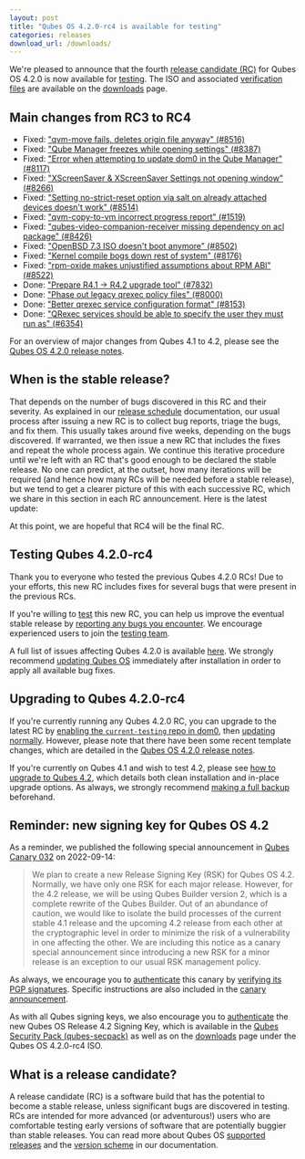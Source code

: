 ```yaml
---
layout: post
title: "Qubes OS 4.2.0-rc4 is available for testing"
categories: releases
download_url: /downloads/
---
```


We're pleased to announce that the fourth [release candidate (RC)](#what-is-a-release-candidate) for Qubes OS 4.2.0 is now available for [testing](/doc/testing/). The ISO and associated [verification files](/security/verifying-signatures/) are available on the [downloads](/downloads/) page.

## Main changes from RC3 to RC4

- Fixed: ["qvm-move fails, deletes origin file anyway" (#8516)](https://github.com/QubesOS/qubes-issues/issues/8516)
- Fixed: ["Qube Manager freezes while opening settings" (#8387)](https://github.com/QubesOS/qubes-issues/issues/8387)
- Fixed: ["Error when attempting to update dom0 in the Qube Manager" (#8117)](https://github.com/QubesOS/qubes-issues/issues/8117)
- Fixed: ["XScreenSaver & XScreenSaver Settings not opening window" (#8266)](https://github.com/QubesOS/qubes-issues/issues/8266)
- Fixed: ["Setting no-strict-reset option via salt on already attached devices doesn't work" (#8514)](https://github.com/QubesOS/qubes-issues/issues/8514)
- Fixed: ["qvm-copy-to-vm incorrect progress report" (#1519)](https://github.com/QubesOS/qubes-issues/issues/1519)
- Fixed: ["qubes-video-companion-receiver missing dependency on acl package" (#8426)](https://github.com/QubesOS/qubes-issues/issues/8426)
- Fixed: ["OpenBSD 7.3 ISO doesn't boot anymore" (#8502)](https://github.com/QubesOS/qubes-issues/issues/8502)
- Fixed: ["Kernel compile bogs down rest of system" (#8176)](https://github.com/QubesOS/qubes-issues/issues/8176)
- Fixed: ["rpm-oxide makes unjustified assumptions about RPM ABI" (#8522)](https://github.com/QubesOS/qubes-issues/issues/8522)
- Done: ["Prepare R4.1 -> R4.2 upgrade tool" (#7832)](https://github.com/QubesOS/qubes-issues/issues/7832)
- Done: ["Phase out legacy qrexec policy files" (#8000)](https://github.com/QubesOS/qubes-issues/issues/8000)
- Done: ["Better qrexec service configuration format" (#8153)](https://github.com/QubesOS/qubes-issues/issues/8153)
- Done: ["QRexec services should be able to specify the user they must run as" (#6354)](https://github.com/QubesOS/qubes-issues/issues/6354)

For an overview of major changes from Qubes 4.1 to 4.2, please see the [Qubes OS 4.2.0 release notes](/doc/releases/4.2/release-notes/).

## When is the stable release?

That depends on the number of bugs discovered in this RC and their severity. As explained in our [release schedule](/doc/version-scheme/#release-schedule) documentation, our usual process after issuing a new RC is to collect bug reports, triage the bugs, and fix them. This usually takes around five weeks, depending on the bugs discovered. If warranted, we then issue a new RC that includes the fixes and repeat the whole process again. We continue this iterative procedure until we're left with an RC that's good enough to be declared the stable release. No one can predict, at the outset, how many iterations will be required (and hence how many RCs will be needed before a stable release), but we tend to get a clearer picture of this with each successive RC, which we share in this section in each RC announcement. Here is the latest update:

At this point, we are hopeful that RC4 will be the final RC.

## Testing Qubes 4.2.0-rc4

Thank you to everyone who tested the previous Qubes 4.2.0 RCs! Due to your efforts, this new RC includes fixes for several bugs that were present in the previous RCs.

If you're willing to [test](/doc/testing/) this new RC, you can help us improve the eventual stable release by [reporting any bugs you encounter](/doc/issue-tracking/). We encourage experienced users to join the [testing team](https://forum.qubes-os.org/t/joining-the-testing-team/5190).

A full list of issues affecting Qubes 4.2.0 is available [here](https://github.com/QubesOS/qubes-issues/issues?q=is%3Aissue+label%3Aaffects-4.2). We strongly recommend [updating Qubes OS](/doc/how-to-update/) immediately after installation in order to apply all available bug fixes.

## Upgrading to Qubes 4.2.0-rc4

If you're currently running any Qubes 4.2.0 RC, you can upgrade to the latest RC by [enabling the `current-testing` repo in dom0](/doc/how-to-install-software-in-dom0/#testing-repositories), then [updating normally](/doc/how-to-update/). However, please note that there have been some recent template changes, which are detailed in the [Qubes OS 4.2.0 release notes](/doc/releases/4.2/release-notes/).

If you're currently on Qubes 4.1 and wish to test 4.2, please see [how to upgrade to Qubes 4.2](/doc/upgrade/4.2/), which details both clean installation and in-place upgrade options. As always, we strongly recommend [making a full backup](/doc/how-to-back-up-restore-and-migrate/) beforehand.

## Reminder: new signing key for Qubes OS 4.2

As a reminder, we published the following special announcement in [Qubes Canary 032](/news/2022/09/14/canary-032/) on 2022-09-14:

> We plan to create a new Release Signing Key (RSK) for Qubes OS 4.2. Normally, we have only one RSK for each major release. However, for the 4.2 release, we will be using Qubes Builder version 2, which is a complete rewrite of the Qubes Builder. Out of an abundance of caution, we would like to isolate the build processes of the current stable 4.1 release and the upcoming 4.2 release from each other at the cryptographic level in order to minimize the risk of a vulnerability in one affecting the other. We are including this notice as a canary special announcement since introducing a new RSK for a minor release is an exception to our usual RSK management policy.

As always, we encourage you to [authenticate](/security/pack/#how-to-obtain-and-authenticate) this canary by [verifying its PGP signatures](/security/verifying-signatures/). Specific instructions are also included in the [canary announcement](/news/2022/09/14/canary-032/).

As with all Qubes signing keys, we also encourage you to [authenticate](/security/verifying-signatures/#how-to-import-and-authenticate-release-signing-keys) the new Qubes OS Release 4.2 Signing Key, which is available in the [Qubes Security Pack (qubes-secpack)](/security/pack/) as well as on the [downloads](/downloads/) page under the Qubes OS 4.2.0-rc4 ISO.

## What is a release candidate?

A release candidate (RC) is a software build that has the potential to become a stable release, unless significant bugs are discovered in testing. RCs are intended for more advanced (or adventurous!) users who are comfortable testing early versions of software that are potentially buggier than stable releases. You can read more about Qubes OS [supported releases](/doc/supported-releases/) and the [version scheme](/doc/version-scheme/) in our documentation.
